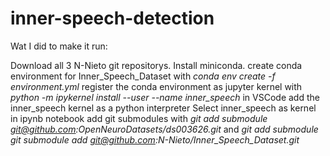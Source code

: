 # inner-speech-detection

Wat I did to make it run:

Download all 3 N-Nieto git repositorys.
Install miniconda.
create conda environment for Inner_Speech_Dataset with *conda env create -f environment.yml*
register the conda environment as jupyter kernel with *python -m ipykernel install --user --name inner_speech*
in VSCode add the inner_speech kernel as a python interpreter
Select inner_speech as kernel in ipynb notebook
add git submodules with *git add submodule git@github.com:OpenNeuroDatasets/ds003626.git* and *git add submodule git submodule add git@github.com:N-Nieto/Inner_Speech_Dataset.git*